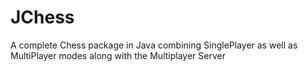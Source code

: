 JChess
======

A complete Chess package in Java combining SinglePlayer as well as MultiPlayer modes along with the Multiplayer Server
